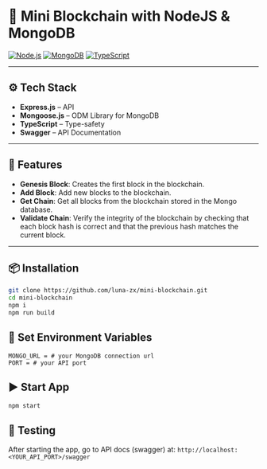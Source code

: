 # 🔗 Mini Blockchain with NodeJS & MongoDB

[![Node.js](https://img.shields.io/badge/Node.js-18.x-green.svg)](https://nodejs.org/)
[![MongoDB](https://img.shields.io/badge/MongoDB-green.svg)](https://www.mongodb.com/)
[![TypeScript](https://img.shields.io/badge/TypeScript-blue.svg)](https://www.typescriptlang.org/)

---

## ⚙️ Tech Stack

- **Express.js** – API
- **Mongoose.js** – ODM Library for MongoDB 
- **TypeScript** – Type-safety
- **Swagger** – API Documentation

---

## 🚀 Features

- **Genesis Block**: Creates the first block in the blockchain.
- **Add Block**: Add new blocks to the blockchain.
- **Get Chain**: Get all blocks from the blockchain stored in the Mongo database.
- **Validate Chain**: Verify the integrity of the blockchain by checking that each block hash is correct and that the previous hash matches the current block.

---

## 📦 Installation

```bash
git clone https://github.com/luna-zx/mini-blockchain.git
cd mini-blockchain
npm i
npm run build
```

## 🧪 Set Environment Variables

```env
MONGO_URL = # your MongoDB connection url
PORT = # your API port
```

## ▶️ Start App

```bash
npm start
```

## 📃 Testing

After starting the app,
go to API docs (swagger) at: `http://localhost:<YOUR_API_PORT>/swagger`
